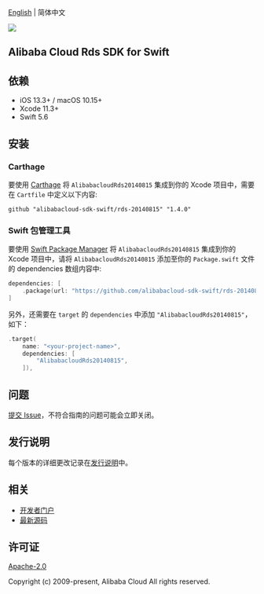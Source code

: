 [English](README.md) | 简体中文

![](https://aliyunsdk-pages.alicdn.com/icons/AlibabaCloud.svg)

## Alibaba Cloud Rds SDK for Swift

## 依赖

- iOS 13.3+ / macOS 10.15+
- Xcode 11.3+
- Swift 5.6

## 安装

### Carthage

要使用 [Carthage](https://github.com/Carthage/Carthage) 将 `AlibabacloudRds20140815` 集成到你的 Xcode 项目中，需要在 `Cartfile` 中定义以下内容:

```ogdl
github "alibabacloud-sdk-swift/rds-20140815" "1.4.0"
```

### Swift 包管理工具

要使用 [Swift Package Manager](https://swift.org/package-manager/) 将 `AlibabacloudRds20140815` 集成到你的 Xcode 项目中，请将 `AlibabacloudRds20140815` 添加至你的 `Package.swift` 文件的 dependencies 数组内容中:

```swift
dependencies: [
    .package(url: "https://github.com/alibabacloud-sdk-swift/rds-20140815.git", from: "1.4.0")
]
```

另外，还需要在 `target` 的 `dependencies` 中添加 `"AlibabacloudRds20140815"`，如下：

```swift
.target(
    name: "<your-project-name>",
    dependencies: [
        "AlibabacloudRds20140815",
    ]),
```

## 问题

[提交 Issue](https://github.com/alibabacloud-sdk-swift/rds-20140815/issues/new)，不符合指南的问题可能会立即关闭。

## 发行说明

每个版本的详细更改记录在[发行说明](./ChangeLog.txt)中。

## 相关

* [开发者门户](https://next.api.aliyun.com/home)
* [最新源码](https://github.com/alibabacloud-sdk-swift/rds-20140815)

## 许可证

[Apache-2.0](http://www.apache.org/licenses/LICENSE-2.0)

Copyright (c) 2009-present, Alibaba Cloud All rights reserved.
